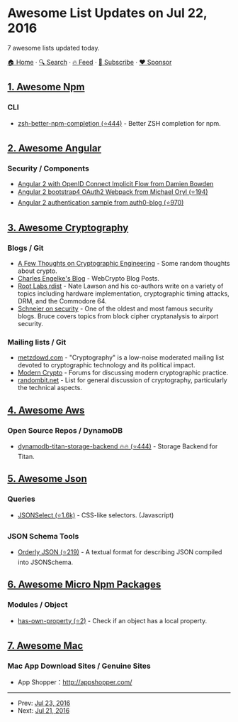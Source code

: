 # Awesome List Updates on Jul 22, 2016

7 awesome lists updated today.

[🏠 Home](/README.md) · [🔍 Search](https://www.trackawesomelist.com/search/) · [🔥 Feed](https://www.trackawesomelist.com/rss.xml) · [📮 Subscribe](https://trackawesomelist.us17.list-manage.com/subscribe?u=d2f0117aa829c83a63ec63c2f&id=36a103854c) · [❤️  Sponsor](https://github.com/sponsors/theowenyoung)



## [1. Awesome Npm](/content/sindresorhus/awesome-npm/README.md)

### CLI

*   [zsh-better-npm-completion (⭐444)](https://github.com/lukechilds/zsh-better-npm-completion) - Better ZSH completion for npm.

## [2. Awesome Angular](/content/PatrickJS/awesome-angular/README.md)

### Security / Components

*   [Angular 2 with OpenID Connect Implicit Flow from Damien Bowden](https://damienbod.com/2016/03/02/angular2-openid-connect-implicit-flow-with-identityserver4/)
*   [Angular 2 bootstrap4 OAuth2 Webpack from Michael Oryl (⭐194)](https://github.com/michaeloryl/angular2-bootstrap4-oauth2-webpack)
*   [Angular 2 authentication sample from auth0-blog (⭐970)](https://github.com/auth0-blog/angular2-authentication-sample)

## [3. Awesome Cryptography](/content/sobolevn/awesome-cryptography/README.md)

### Blogs / Git

*   [A Few Thoughts on Cryptographic Engineering](http://blog.cryptographyengineering.com/) - Some random thoughts about crypto.
*   [Charles Engelke's Blog](https://blog.engelke.com/tag/webcrypto/) - WebCrypto Blog Posts.
*   [Root Labs rdist](https://rdist.root.org/) - Nate Lawson and his co-authors write on a variety of topics including hardware implementation, cryptographic timing attacks, DRM, and the Commodore 64.
*   [Schneier on security](https://www.schneier.com/) - One of the oldest and most famous security blogs. Bruce covers topics from block cipher cryptanalysis to airport security.

### Mailing lists / Git

*   [metzdowd.com](http://www.metzdowd.com/mailman/listinfo/cryptography) - "Cryptography" is a low-noise moderated mailing list devoted to cryptographic technology and its political impact.
*   [Modern Crypto](https://moderncrypto.org/) - Forums for discussing modern cryptographic practice.
*   [randombit.net](https://lists.randombit.net/mailman/listinfo/cryptography) - List for general discussion of cryptography, particularly the technical aspects.

## [4. Awesome Aws](/content/donnemartin/awesome-aws/README.md)

### Open Source Repos / DynamoDB

*   [dynamodb-titan-storage-backend :fire::fire: (⭐444)](https://github.com/awslabs/dynamodb-titan-storage-backend) - Storage Backend for Titan.

## [5. Awesome Json](/content/burningtree/awesome-json/README.md)

### Queries

*   [JSONSelect (⭐1.6k)](https://github.com/lloyd/JSONSelect) - CSS-like selectors. (Javascript)

### JSON Schema Tools

*   [Orderly JSON (⭐219)](https://github.com/lloyd/orderly) - A textual format for describing JSON compiled into JSONSchema.

## [6. Awesome Micro Npm Packages](/content/parro-it/awesome-micro-npm-packages/README.md)

### Modules / Object

*   [has-own-property (⭐2)](https://github.com/LinusU/has-own-property) - Check if an object has a local property.

## [7. Awesome Mac](/content/jaywcjlove/awesome-mac/README.md)

### Mac App Download Sites / Genuine Sites

*   App Shopper：<http://appshopper.com/>

---

- Prev: [Jul 23, 2016](/content/2016/07/23/README.md)
- Next: [Jul 21, 2016](/content/2016/07/21/README.md)